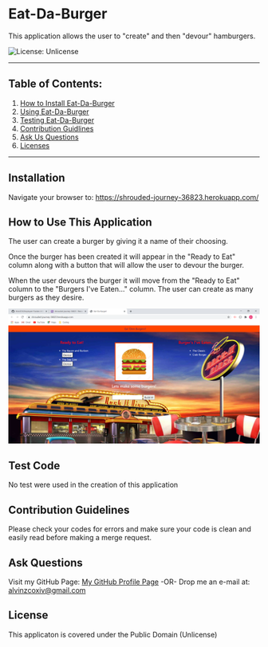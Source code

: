 # Eat-Da-Burger

  This application allows the user to "create" and then "devour" hamburgers.

  ![License: Unlicense](https://img.shields.io/badge/license-Unlicense-blue.svg)

  ***

  ## Table of Contents:

  1. [How to Install Eat-Da-Burger](#Installation)
  2. [Using Eat-Da-Burger](#How%20To%20Use%20This%20Application)
  3. [Testing Eat-Da-Burger](#Test%20Code)
  4. [Contribution Guidlines](#Contribution%20Guidelines)
  5. [Ask Us Questions](#Ask%20Questions)
  6. [Licenses](#License)

  ***

  ## Installation

  Navigate your browser to: https://shrouded-journey-36823.herokuapp.com/

  ## How to Use This Application

  The user can create a burger by giving it a name of their choosing. 
  
  Once the burger has been created it will appear in the "Ready to Eat" column along with a button that will allow the user to devour the burger.
  
  When the user devours the burger it will move from the "Ready to Eat" column to the "Burgers I've Eaten..." column.  The user can create as many burgers as they desire.

  ![Eat-da-Burger](./public/assets/images/Eat-Da-Burger!.png)

  ## Test Code

  No test were used in the creation of this application

  ## Contribution Guidelines

  Please check your codes for errors and make sure your code is clean and easily read before making a merge request.

  ## Ask Questions

  Visit my GitHub Page: [My GitHub Profile Page](https://github.com/AlvinZC4)
 -OR-
 Drop me an e-mail at: alvinzcoxiv@gmail.com

  ## License

  This applicaton is covered under the Public Domain (Unlicense)

